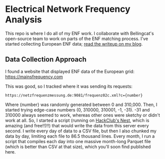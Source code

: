 # Electrical Network Frequency Analysis

This repo is where I do all of my ENF work. I collaborate with Bellingcat's open-source team to work on parts of the ENF matching process. I've started collecting European ENF data; [read the writeup on my blog](https://bnezlobin.vercel.app/blog/enf-data).

## Data Collection Approach

I found a website that displayed ENF data of the European grid: https://mainsfrequency.com

This was good, so I tracked where it was sending its requests:
```
https://netzfrequenzmessung.de:9081/frequenz02c.xml?c={number}
```
Where {number} was randomly generated between 0 and 310,000.
Then, I started trying edge-case numbers (0, 310000, 310001, -1, -31). -31 and 310000 always seemed to work, whereas other ones were sketchy or didn't work at all. So, I started a script (running on [HackClub's Nest](https://github.com/hackclub/nest), which is amazing (and free!!)!!) that would write the data from this server every second. I write every day of data to a CSV file, but then I also
chunked my data by day, limiting each file to 86.5 thousand lines. Every month, I run a script that compiles each day into one massive month-long Parquet file (which is better than CSV at that size), which you'll soon find published here.
